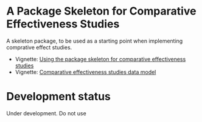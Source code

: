 A Package Skeleton for Comparative Effectiveness Studies
========================================================

A skeleton package, to be used as a starting point when implementing comprative effect studies.

* Vignette: [Using the package skeleton for comparative effectiveness studies](https://github.com/OHDSI/corazon/raw/master/inst/doc/UsingSkeletonPackage.pdf)
* Vignette: [Comparative effectiveness studies data model](https://github.com/OHDSI/corazon/raw/master/inst/doc/DataModel.pdf)

# Development status

Under development. Do not use
